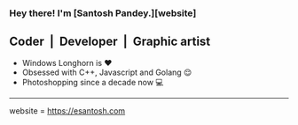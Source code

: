### Hey there! I'm [Santosh Pandey.][website]
 
## Coder &nbsp;|&nbsp; Developer &nbsp;|&nbsp; Graphic artist
 - Windows Longhorn is ❤
 - Obsessed with C++, Javascript and Golang 😌<br/>
 - Photoshopping since a decade now 💻<br/>
____

website = https://esantosh.com
